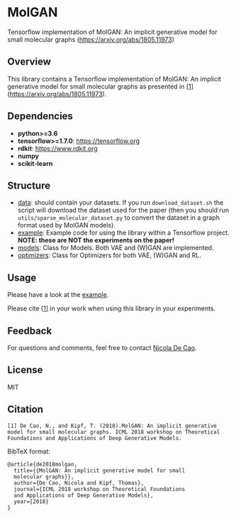 # MolGAN
Tensorflow implementation of MolGAN: An implicit generative model for small molecular graphs (https://arxiv.org/abs/1805.11973)

## Overview
This library contains a Tensorflow implementation of MolGAN: An implicit generative model for small molecular graphs as presented in [[1]](#citation)(https://arxiv.org/abs/1805.11973).
## Dependencies

* **python>=3.6**
* **tensorflow>=1.7.0**: https://tensorflow.org
* **rdkit**: https://www.rdkit.org
* **numpy**
* **scikit-learn**

## Structure
* [data](https://github.com/nicola-decao/MolGAN/tree/master/data): should contain your datasets. If you run `download_dataset.sh` the script will download the dataset used for the paper (then you should run `utils/sparse_molecular_dataset.py` to convert the dataset in a graph format used by MolGAN models).
* [example](https://github.com/nicola-decao/MolGAN/blob/master/example.py): Example code for using the library within a Tensorflow project. **NOTE: these are NOT the experiments on the paper!**
* [models](https://github.com/nicola-decao/MolGAN/tree/master/models): Class for Models. Both VAE and (W)GAN are implemented.
* [optimizers](https://github.com/nicola-decao/MolGAN/tree/master/optimizers): Class for Optimizers for both VAE, (W)GAN and RL.

## Usage
Please have a look at the [example](https://github.com/nicola-decao/MolGAN/blob/master/example.py).

Please cite [[1](#citation)] in your work when using this library in your experiments.

## Feedback
For questions and comments, feel free to contact [Nicola De Cao](mailto:nicola.decao@gmail.com).

## License
MIT

## Citation
```
[1] De Cao, N., and Kipf, T. (2018).MolGAN: An implicit generative 
model for small molecular graphs. ICML 2018 workshop on Theoretical
Foundations and Applications of Deep Generative Models.
```

BibTeX format:
```
@article{de2018molgan,
  title={{MolGAN: An implicit generative model for small
  molecular graphs}},
  author={De Cao, Nicola and Kipf, Thomas},
  journal={ICML 2018 workshop on Theoretical Foundations 
  and Applications of Deep Generative Models},
  year={2018}
}

```
